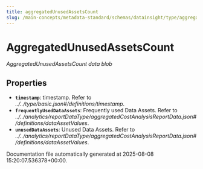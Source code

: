 ```yaml
---
title: aggregatedUnusedAssetsCount
slug: /main-concepts/metadata-standard/schemas/datainsight/type/aggregatedunusedassetscount
---
```


# AggregatedUnusedAssetsCount

*AggregatedUnusedAssetsCount data blob*

## Properties

- **`timestamp`**: timestamp. Refer to *../../type/basic.json#/definitions/timestamp*.
- **`frequentlyUsedDataAssets`**: Frequently used Data Assets. Refer to *../../analytics/reportDataType/aggregatedCostAnalysisReportData.json#/definitions/dataAssetValues*.
- **`unusedDataAssets`**: Unused Data Assets. Refer to *../../analytics/reportDataType/aggregatedCostAnalysisReportData.json#/definitions/dataAssetValues*.


Documentation file automatically generated at 2025-08-08 15:20:07.536378+00:00.
